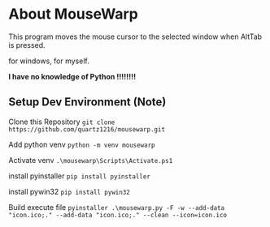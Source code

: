 # About MouseWarp

This program moves the mouse cursor to the selected window when AltTab is pressed.

for windows, for myself.

**I have no knowledge of Python !!!!!!!!**

## Setup Dev Environment (Note)

Clone this Repository
`git clone https://github.com/quartz1216/mousewarp.git`

Add python venv
`python -m venv mousewarp`

Activate venv
`.\mousewarp\Scripts\Activate.ps1`

install pyinstaller
`pip install pyinstaller`

install pywin32 
`pip install pywin32`

Build execute file
`pyinstaller .\mousewarp.py -F -w --add-data "icon.ico;." --add-data "icon.ico;." --clean --icon=icon.ico`
